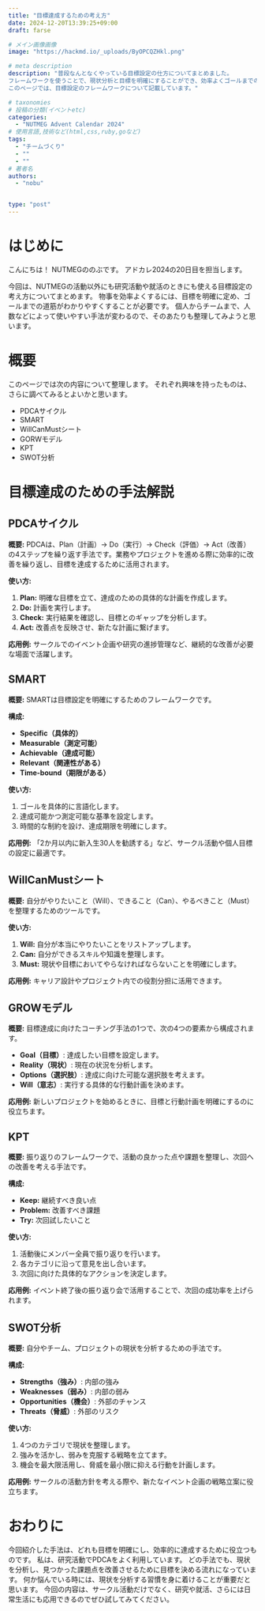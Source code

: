 ```yaml
---
title: "目標達成するための考え方"
date: 2024-12-20T13:39:25+09:00
draft: farse

# メイン画像画像
image: "https://hackmd.io/_uploads/ByOPCQZHkl.png"

# meta description
description: "普段なんとなくやっている目標設定の仕方についてまとめました。
フレームワークを使うことで、現状分析と目標を明確にすることができ、効率よくゴールまでの道筋を考えることができます。
このページでは、目標設定のフレームワークについて記載しています。"

# taxonomies
# 投稿の分類(イベントetc)
categories:
  - "NUTMEG Advent Calendar 2024"
# 使用言語,技術など(html,css,ruby,goなど)
tags:
  - "チームづくり"
  - ""
  - ""
# 著者名
authors:
  - "nobu"


type: "post"
---
```

# はじめに
こんにちは！
NUTMEGののぶです。
アドカレ2024の20日目を担当します。

今回は、NUTMEGの活動以外にも研究活動や就活のときにも使える目標設定の考え方についてまとめます。
物事を効率よくするには、目標を明確に定め、ゴールまでの道筋がわかりやすくすることが必要です。
個人からチームまで、人数などによって使いやすい手法が変わるので、そのあたりも整理してみようと思います。

# 概要
このページでは次の内容について整理します。
それぞれ興味を持ったものは、さらに調べてみるとよいかと思います。

- PDCAサイクル
- SMART
- WillCanMustシート
- GORWモデル
- KPT
- SWOT分析

# 目標達成のための手法解説
## PDCAサイクル
**概要:** 
PDCAは、Plan（計画）→ Do（実行）→ Check（評価）→ Act（改善）の4ステップを繰り返す手法です。業務やプロジェクトを進める際に効率的に改善を繰り返し、目標を達成するために活用されます。

**使い方:** 
1. **Plan:** 明確な目標を立て、達成のための具体的な計画を作成します。 
2. **Do:** 計画を実行します。 
3. **Check:** 実行結果を確認し、目標とのギャップを分析します。 
4. **Act:** 改善点を反映させ、新たな計画に繋げます。

**応用例:** 
サークルでのイベント企画や研究の進捗管理など、継続的な改善が必要な場面で活躍します。

## SMART
**概要:** 
SMARTは目標設定を明確にするためのフレームワークです。

**構成:** 
- **Specific（具体的）** 
- **Measurable（測定可能）** 
- **Achievable（達成可能）** 
- **Relevant（関連性がある）** 
- **Time-bound（期限がある）**

**使い方:** 
1. ゴールを具体的に言語化します。 
2. 達成可能かつ測定可能な基準を設定します。 
3. 時間的な制約を設け、達成期限を明確にします。

**応用例:** 
「2か月以内に新入生30人を勧誘する」など、サークル活動や個人目標の設定に最適です。

## WillCanMustシート
**概要:** 
自分がやりたいこと（Will）、できること（Can）、やるべきこと（Must）を整理するためのツールです。

**使い方:** 
1. **Will:** 自分が本当にやりたいことをリストアップします。 
2. **Can:** 自分ができるスキルや知識を整理します。 
3. **Must:** 現状や目標においてやらなければならないことを明確にします。

**応用例:** 
キャリア設計やプロジェクト内での役割分担に活用できます。

## GROWモデル
**概要:** 
目標達成に向けたコーチング手法の1つで、次の4つの要素から構成されます。 
- **Goal（目標）**: 達成したい目標を設定します。 
- **Reality（現状）**: 現在の状況を分析します。 
- **Options（選択肢）**: 達成に向けた可能な選択肢を考えます。 
- **Will（意志）**: 実行する具体的な行動計画を決めます。

**応用例:** 
新しいプロジェクトを始めるときに、目標と行動計画を明確にするのに役立ちます。

## KPT
**概要:** 
振り返りのフレームワークで、活動の良かった点や課題を整理し、次回への改善を考える手法です。

**構成:** 
- **Keep:** 継続すべき良い点 
- **Problem:** 改善すべき課題 
- **Try:** 次回試したいこと

**使い方:** 
1. 活動後にメンバー全員で振り返りを行います。 
2. 各カテゴリに沿って意見を出し合います。 
3. 次回に向けた具体的なアクションを決定します。

**応用例:** 
イベント終了後の振り返り会で活用することで、次回の成功率を上げられます。

## SWOT分析
**概要:** 
自分やチーム、プロジェクトの現状を分析するための手法です。

**構成:** 
- **Strengths（強み）**: 内部の強み 
- **Weaknesses（弱み）**: 内部の弱み 
- **Opportunities（機会）**: 外部のチャンス 
- **Threats（脅威）**: 外部のリスク

**使い方:** 
1. 4つのカテゴリで現状を整理します。 
2. 強みを活かし、弱みを克服する戦略を立てます。 
3. 機会を最大限活用し、脅威を最小限に抑える行動を計画します。

**応用例:** 
サークルの活動方針を考える際や、新たなイベント企画の戦略立案に役立ちます。

# おわりに
今回紹介した手法は、どれも目標を明確にし、効率的に達成するために役立つものです。
私は、研究活動でPDCAをよく利用しています。
どの手法でも、現状を分析し、見つかった課題点を改善させるために目標を決める流れになっています。
何か悩んでいる時には、現状を分析する習慣を身に着けることが重要だと思います。
今回の内容は、サークル活動だけでなく、研究や就活、さらには日常生活にも応用できるのでぜひ試してみてください。